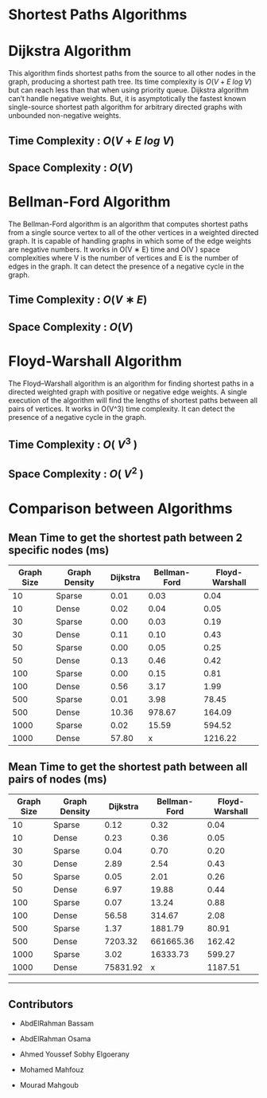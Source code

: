 # Shortest Paths Algorithms

# Dijkstra Algorithm

This algorithm finds shortest paths from the source to all other nodes in the graph, producing a shortest path tree. Its time complexity is $O(V + E\; log\; V)$ but can reach less than that when using priority queue.
Dijkstra algorithm can’t handle negative weights. But, it is asymptotically the fastest known single-source shortest path algorithm for arbitrary directed graphs with unbounded non-negative weights.

## Time Complexity : $O(V + E\; log\; V)$

## Space Complexity : $O(V)$

# Bellman-Ford Algorithm

The Bellman-Ford algorithm is an algorithm that computes shortest paths from a single source vertex to all of the other vertices in a weighted directed graph. 
It is capable of handling graphs in which some of the edge weights are negative numbers. 
It works in O(V ∗ E) time and O(V ) space complexities where V is the number of vertices and E is the number of edges in the graph. It can detect the presence of a negative cycle in the graph.

## Time Complexity : $O(V ∗ E)$

## Space Complexity : $O(V)$

# Floyd-Warshall Algorithm

The Floyd–Warshall algorithm is an algorithm for finding shortest paths in a directed weighted graph with positive or negative edge weights. A single execution of the algorithm will find the lengths of shortest paths between all pairs of vertices.
It works in O(V^3) time complexity. It can detect the presence of a negative cycle in the graph.

## Time Complexity : $O$( $V^3$ )

## Space Complexity : $O$( $V^2$ )
# Comparison between Algorithms

## Mean Time to get the shortest path between 2 specific nodes (ms)

| Graph Size | Graph Density | Dijkstra | Bellman-Ford | Floyd-Warshall |
| --- | --- | --- | --- | --- |
| 10 | Sparse | 0.01 | 0.03 | 0.04 |
| 10 | Dense | 0.02 | 0.04 | 0.05 |
| 30 | Sparse | 0.00 | 0.03 | 0.19 |
| 30 | Dense | 0.11 | 0.10 | 0.43 |
| 50 | Sparse | 0.00 | 0.05 | 0.25 |
| 50 | Dense | 0.13 | 0.46 | 0.42 |
| 100 | Sparse | 0.00 | 0.15 | 0.81 |
| 100 | Dense | 0.56 | 3.17 | 1.99 |
| 500 | Sparse | 0.01 | 3.98 | 78.45 |
| 500 | Dense | 10.36 | 978.67 | 164.09 |
| 1000 | Sparse | 0.02 | 15.59 | 594.52 |
| 1000 | Dense | 57.80 | x | 1216.22 |

## Mean Time to get the shortest path between all pairs of nodes (ms)

| Graph Size | Graph Density | Dijkstra | Bellman-Ford | Floyd-Warshall |
| --- | --- | --- | --- | --- |
| 10 | Sparse | 0.12 | 0.32 | 0.04 |
| 10 | Dense | 0.23 | 0.36 | 0.05 |
| 30 | Sparse | 0.04 | 0.70 | 0.20 |
| 30 | Dense | 2.89 | 2.54 | 0.43 |
| 50 | Sparse | 0.05 | 2.01 | 0.26 |
| 50 | Dense | 6.97 | 19.88 | 0.44 |
| 100 | Sparse | 0.07 | 13.24 | 0.88 |
| 100 | Dense | 56.58 | 314.67 | 2.08 |
| 500 | Sparse | 1.37 | 1881.79 | 80.91 |
| 500 | Dense | 7203.32 | 661665.36 | 162.42 |
| 1000 | Sparse | 3.02 | 16333.73 | 599.27 |
| 1000 | Dense | 75831.92 | x | 1187.51 |

---

## Contributors

- AbdElRahman Bassam
    
- AbdElRahman Osama
        
- Ahmed Youssef Sobhy Elgoerany
        
- Mohamed Mahfouz
        
- Mourad Mahgoub